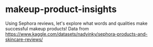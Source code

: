 # makeup-product-insights
 Using Sephora reviews, let's explore what words and qualities make successful makeup products!
 Data from https://www.kaggle.com/datasets/nadyinky/sephora-products-and-skincare-reviews/
